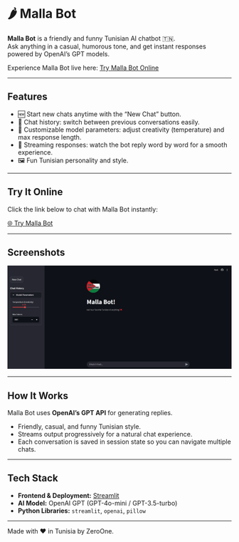 # 🌶️ Malla Bot

**Malla Bot** is a friendly and funny Tunisian AI chatbot 🇹🇳.  
Ask anything in a casual, humorous tone, and get instant responses powered by OpenAI’s GPT models.  

Experience Malla Bot live here: [Try Malla Bot Online](https://share.streamlit.io/yourusername/mallabot/main/app.py)  

---

## Features

- 🆕 Start new chats anytime with the “New Chat” button.  
- 📜 Chat history: switch between previous conversations easily.  
- 🎨 Customizable model parameters: adjust creativity (temperature) and max response length.  
- 🤖 Streaming responses: watch the bot reply word by word for a smooth experience.  
- 🖼️ Fun Tunisian personality and style.  

---
## Try It Online

Click the link below to chat with Malla Bot instantly:  

[🌐 Try Malla Bot](https://mallabot-fcc3rzgyeypgnpmbwse7bc.streamlit.app/)  

---

## Screenshots

![Malla Bot Screenshot](img.png)


---

## How It Works

Malla Bot uses **OpenAI’s GPT API** for generating replies.  
- Friendly, casual, and funny Tunisian style.  
- Streams output progressively for a natural chat experience.  
- Each conversation is saved in session state so you can navigate multiple chats.  

---

## Tech Stack

- **Frontend & Deployment:** [Streamlit](https://streamlit.io)  
- **AI Model:** OpenAI GPT (GPT-4o-mini / GPT-3.5-turbo)  
- **Python Libraries:** `streamlit`, `openai`, `pillow`  

---



Made with ❤️ in Tunisia by ZeroOne.
